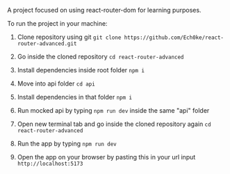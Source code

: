 A project focused on using react-router-dom for learning purposes.

To run the project in your machine:

1. Clone repository using git `git clone https://github.com/Ech0ke/react-router-advanced.git`

2. Go inside the cloned repository `cd react-router-advanced`

3. Install dependencies inside root folder `npm i`

4. Move into api folder `cd api`

5. Install dependencies in that folder `npm i`

6. Run mocked api by typing `npm run dev` inside the same "api" folder

7. Open new terminal tab and go inside the cloned repository again `cd react-router-advanced`

8. Run the app by typing `npm run dev`

9. Open the app on your browser by pasting this in your url input `http://localhost:5173`
